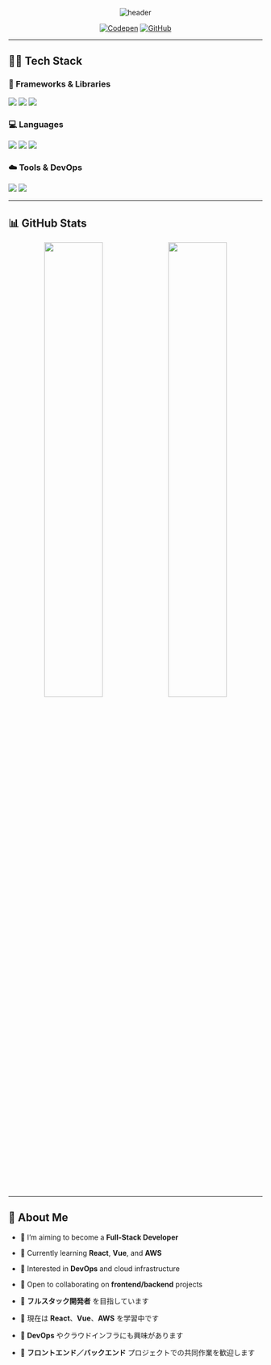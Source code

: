 <div align="center">

![header](https://capsule-render.vercel.app/api?type=soft&color=auto&text=Hello%20World!%20I'm%2023hh&fontSize=40&animation=twinkling)

[![Codepen](https://img.shields.io/badge/Codepen-grey?style=flat-square&logo=codepen&logoColor=white)](https://codepen.io/23hh)
[![GitHub](https://img.shields.io/badge/GitHub-181717?style=flat-square&logo=github&logoColor=white)](https://github.com/23hh)

</div>

---

## 👨‍💻 Tech Stack

### 🚀 Frameworks & Libraries
<div>
  <img src="https://img.shields.io/badge/Vue.js-4FC08D?style=for-the-badge&logo=vue.js&logoColor=white"/>
  <img src="https://img.shields.io/badge/React-61DAFB?style=for-the-badge&logo=react&logoColor=black"/>
  <img src="https://img.shields.io/badge/Express-000000?style=for-the-badge&logo=express&logoColor=white"/>
</div>

### 💻 Languages
<div>
  <img src="https://img.shields.io/badge/JavaScript-F7DF1E?style=for-the-badge&logo=javascript&logoColor=black"/>
  <img src="https://img.shields.io/badge/Node.js-339933?style=for-the-badge&logo=node.js&logoColor=white"/>
  <img src="https://img.shields.io/badge/Oracle-F80000?style=for-the-badge&logo=oracle&logoColor=white"/>
</div>

### ☁️ Tools & DevOps
<div>
  <img src="https://img.shields.io/badge/AWS-232F3E?style=for-the-badge&logo=amazonaws&logoColor=white"/>
  <img src="https://img.shields.io/badge/GitHub-181717?style=for-the-badge&logo=github&logoColor=white"/>
</div>

---

## 📊 GitHub Stats

<div align="center">
  <img src="https://github-readme-stats.vercel.app/api?username=23hh&show_icons=true&theme=radical" width="48%"/>
  <img src="https://github-readme-stats.vercel.app/api/top-langs/?username=23hh&layout=compact&theme=dark" width="48%"/>
</div>

---

## 📝 About Me

- 🔭 I’m aiming to become a **Full-Stack Developer**  
- 🌱 Currently learning **React**, **Vue**, and **AWS**  
- 👀 Interested in **DevOps** and cloud infrastructure  
- 👯 Open to collaborating on **frontend/backend** projects

- 🔭 **フルスタック開発者** を目指しています  
- 🌱 現在は **React**、**Vue**、**AWS** を学習中です  
- 👀 **DevOps** やクラウドインフラにも興味があります  
- 👯 **フロントエンド／バックエンド** プロジェクトでの共同作業を歓迎します  

